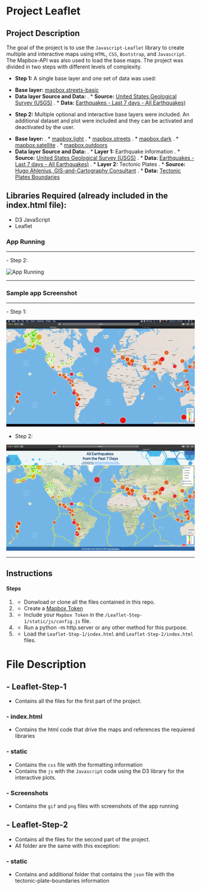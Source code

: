 # Project Leaflet

## Project Description
The goal of the project is to use the `Javascript-Leaflet` library to create multiple and interactive maps using `HTML`, `CSS`, `Bootstrap`, and `Javascript`. The Mapbox-API was also used to load the base maps. The project was divided in two steps with different levels of complexity.
- **Step 1:**
A single base layer and one set of data was used:
 * **Base layer:** [mapbox.streets-basic](https://docs.mapbox.com/api/maps/#raster-tiles)
 * **Data layer Source and Data:** 
. * **Source:** [United States Geological Survey (USGS)](https://earthquake.usgs.gov/earthquakes/feed/v1.0/geojson.php)
. * **Data:** [Earthquakes - Last 7 days - All Earthquakes)](https://earthquake.usgs.gov/earthquakes/feed/v1.0/summary/all_week.geojson)
- **Step 2:**
Multiple optional and interactive base layers were included. An additional dataset and plot were included and they can be activated and deactivated by the user.
 * **Base layer:** 
. * [mapbox.light](https://docs.mapbox.com/api/maps)
. * [mapbox.streets](https://docs.mapbox.com/api/maps)
. * [mapbox.dark](https://docs.mapbox.com/api/maps)
. * [mapbox.satellite](https://docs.mapbox.com/api/maps)
. * [mapbox.outdoors](https://docs.mapbox.com/api/maps)
 * **Data layer Source and Data:** 
. * **Layer 1:** Earthquake information
. * **Source:** [United States Geological Survey (USGS)](https://earthquake.usgs.gov/earthquakes/feed/v1.0/geojson.php)
. * **Data:** [Earthquakes - Last 7 days - All Earthquakes)](https://earthquake.usgs.gov/earthquakes/feed/v1.0/summary/all_week.geojson)
. * **Layer 2:** Tectonic Plates
. * **Source:** [Hugo Ahlenius, GIS-and-Cartography Consultant](https://github.com/fraxen/tectonicplates)
. * **Data:** [Tectonic Plates Boundaries](https://raw.githubusercontent.com/fraxen/tectonicplates/master/GeoJSON/PB2002_boundaries.json)

## Libraries Required (already included in the index.html file):
- D3 JavaScript
- Leaflet

### App Running 
<hr>
- Step 2:

![App Running](Screenshots/step-2.gif "App Running")
<hr>

### Sample app Screenshot
<hr> 
- Step 1:

![Screenshot](Screenshots/step-1.png "Screenshot")

- Step 2:

![Screenshot](Screenshots/step-2.png "Screenshot")
<hr>

## Instructions

#### Steps
1. - Donwload or clone all the files contained in this repo.
2. - Create a [Mapbox Token](https://account.mapbox.com/auth/signup/)
3. - Include your `Mapbox Token` in the `/Leaflet-Step-1/static/js/config.js` file.
3. - Run a python -m http.server or any other method for this purpose.
4. - Load the `Leaflet-Step-1/index.html` and `Leaflet-Step-2/index.html` files.

# File Description
## - Leaflet-Step-1
- Contains all the files for the first part of the project.
### - index.html
- Contains the html code that drive the maps and references the requiered libraries
### - static
- Contains the `css` file with the formatting information
- Contains the `js` with the `Javascript` code using the D3 library for the interactive plots.
### - Screenshots
- Contains the `gif` and `png` files with screenshots of the app running
## - Leaflet-Step-2
- Contains all the files for the second part of the project.
- All folder are the same with this exception:
### - static
- Contains and additional folder that contains the `json` file with the tectonic-plate-boundaries information